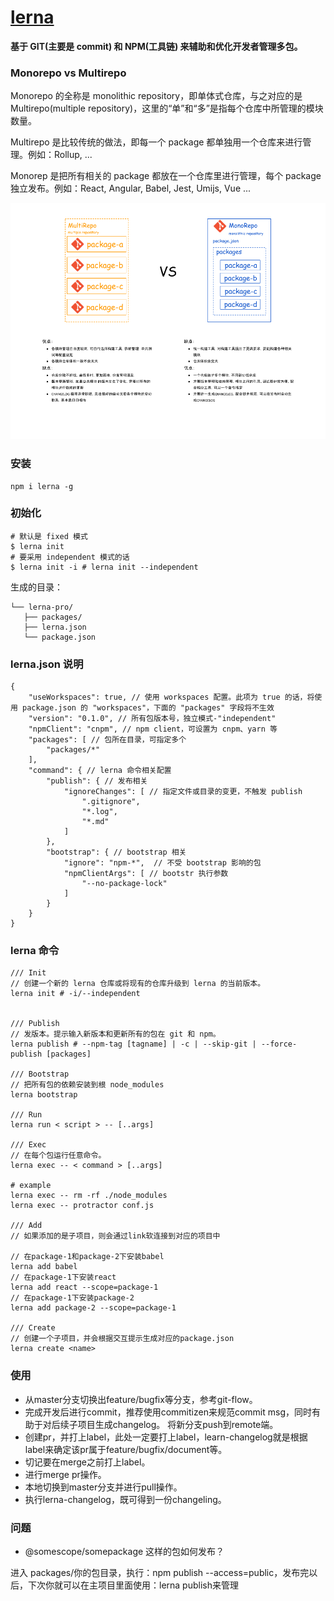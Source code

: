 # [lerna](https://lerna.js.org/)

**基于 GIT(主要是 commit) 和 NPM(工具链) 来辅助和优化开发者管理多包。**

### Monorepo vs Multirepo

Monorepo 的全称是 monolithic repository，即单体式仓库，与之对应的是 Multirepo(multiple repository)，这里的“单”和“多”是指每个仓库中所管理的模块数量。

Multirepo 是比较传统的做法，即每一个 package 都单独用一个仓库来进行管理。例如：Rollup, ...

Monorep 是把所有相关的 package 都放在一个仓库里进行管理，每个 package 独立发布。例如：React, Angular, Babel, Jest, Umijs, Vue ...

![](./res/monovsmulti.jpg)

### 安装

```
npm i lerna -g
```

### 初始化

```
# 默认是 fixed 模式
$ lerna init
# 要采用 independent 模式的话
$ lerna init -i # lerna init --independent
```

生成的目录：

```
└── lerna-pro/
   ├── packages/
   ├── lerna.json
   └── package.json
```

### lerna.json 说明

```
{
    "useWorkspaces": true, // 使用 workspaces 配置。此项为 true 的话，将使用 package.json 的 "workspaces"，下面的 "packages" 字段将不生效
    "version": "0.1.0", // 所有包版本号，独立模式-"independent"
    "npmClient": "cnpm", // npm client，可设置为 cnpm、yarn 等
    "packages": [ // 包所在目录，可指定多个
        "packages/*"
    ],
    "command": { // lerna 命令相关配置
        "publish": { // 发布相关
            "ignoreChanges": [ // 指定文件或目录的变更，不触发 publish
                ".gitignore",
                "*.log",
                "*.md"
            ]
        },
        "bootstrap": { // bootstrap 相关
            "ignore": "npm-*",  // 不受 bootstrap 影响的包
            "npmClientArgs": [ // bootstr 执行参数
                "--no-package-lock"
            ]
        }
    }
}
```

### lerna 命令

```
/// Init
// 创建一个新的 lerna 仓库或将现有的仓库升级到 lerna 的当前版本。
lerna init # -i/--independent


/// Publish
// 发版本。提示输入新版本和更新所有的包在 git 和 npm。
lerna publish # --npm-tag [tagname] | -c | --skip-git | --force-publish [packages]

/// Bootstrap
// 把所有包的依赖安装到根 node_modules
lerna bootstrap

/// Run
lerna run < script > -- [..args]

/// Exec
// 在每个包运行任意命令。
lerna exec -- < command > [..args]

# example
lerna exec -- rm -rf ./node_modules
lerna exec -- protractor conf.js

/// Add
// 如果添加的是子项目，则会通过link软连接到对应的项目中

// 在package-1和package-2下安装babel
lerna add babel
// 在package-1下安装react
lerna add react --scope=package-1
// 在package-1下安装package-2
lerna add package-2 --scope=package-1

/// Create
// 创建一个子项目，并会根据交互提示生成对应的package.json
lerna create <name>

```

### 使用

* 从master分支切换出feature/bugfix等分支，参考git-flow。
* 完成开发后进行commit，推荐使用commitizen来规范commit msg，同时有助于对后续子项目生成changelog。
将新分支push到remote端。
* 创建pr，并打上label，此处一定要打上label，learn-changelog就是根据label来确定该pr属于feature/bugfix/document等。
* 切记要在merge之前打上label。
* 进行merge pr操作。
* 本地切换到master分支并进行pull操作。
* 执行lerna-changelog，既可得到一份changeling。


### 问题

* @somescope/somepackage 这样的包如何发布？

进入 packages/你的包目录，执行：npm publish --access=public，发布完以后，下次你就可以在主项目里面使用：lerna publish来管理